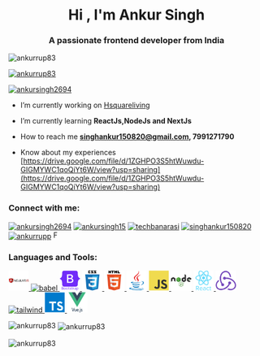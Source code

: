 <h1 align="center">Hi , I'm Ankur Singh</h1>
<h3 align="center">A passionate frontend developer from India</h3>

<p align="left"> <img src="https://komarev.com/ghpvc/?username=ankurrup83&label=Profile%20views&color=0e75b6&style=flat" alt="ankurrup83" /> </p>

<p align="left"> <a href="https://github.com/ryo-ma/github-profile-trophy"><img src="https://github-profile-trophy.vercel.app/?username=ankurrup83" alt="ankurrup83" /></a> </p>

<p align="left"> <a href="https://twitter.com/ankursingh2694" target="blank"><img src="https://img.shields.io/twitter/follow/ankursingh2694?logo=twitter&style=for-the-badge" alt="ankursingh2694" /></a> </p>

- I’m currently working on [Hsquareliving](https://www.hsquareliving.com/)

- I’m currently learning **ReactJs,NodeJs and NextJs**

- How to reach me **singhankur150820@gmail.com, 7991271790**

- Know about my experiences [https://drive.google.com/file/d/1ZGHPO3S5htWuwdu-GIGMYWC1qoQiYt6W/view?usp=sharing](https://drive.google.com/file/d/1ZGHPO3S5htWuwdu-GIGMYWC1qoQiYt6W/view?usp=sharing)

<h3 align="left">Connect with me:</h3>
<p align="left">
<a href="https://twitter.com/ankursingh2694" target="blank"><img align="center" src="https://raw.githubusercontent.com/rahuldkjain/github-profile-readme-generator/master/src/images/icons/Social/twitter.svg" alt="ankursingh2694" height="30" width="40" /></a>
<a href="https://linkedin.com/in/ankursingh15" target="blank"><img align="center" src="https://raw.githubusercontent.com/rahuldkjain/github-profile-readme-generator/master/src/images/icons/Social/linked-in-alt.svg" alt="ankursingh15" height="30" width="40" /></a>
<a href="https://www.youtube.com/@TechBanarasii" target="blank"><img align="center" src="https://raw.githubusercontent.com/rahuldkjain/github-profile-readme-generator/master/src/images/icons/Social/youtube.svg" alt="techbanarasi" height="30" width="40" /></a>
<a href="https://www.hackerrank.com/singhankur150820" target="blank"><img align="center" src="https://raw.githubusercontent.com/rahuldkjain/github-profile-readme-generator/master/src/images/icons/Social/hackerrank.svg" alt="singhankur150820" height="30" width="40" /></a>
<a href="https://www.leetcode.com/ankurrupp" target="blank"><img align="center" src="https://raw.githubusercontent.com/rahuldkjain/github-profile-readme-generator/master/src/images/icons/Social/leet-code.svg" alt="ankurrupp" height="30" width="40" /></a>
F</p>

<h3 align="left">Languages and Tools:</h3>
<p align="left"> <a href="https://angular.io" target="_blank" rel="noreferrer"> <img src="https://raw.githubusercontent.com/devicons/devicon/master/icons/angularjs/angularjs-original-wordmark.svg" alt="angularjs" width="40" height="40"/> </a> <a href="https://babeljs.io/" target="_blank" rel="noreferrer"> <img src="https://www.vectorlogo.zone/logos/babeljs/babeljs-icon.svg" alt="babel" width="40" height="40"/> </a> <a href="https://getbootstrap.com" target="_blank" rel="noreferrer"> <img src="https://raw.githubusercontent.com/devicons/devicon/master/icons/bootstrap/bootstrap-plain-wordmark.svg" alt="bootstrap" width="40" height="40"/> </a> <a href="https://www.w3schools.com/css/" target="_blank" rel="noreferrer"> <img src="https://raw.githubusercontent.com/devicons/devicon/master/icons/css3/css3-original-wordmark.svg" alt="css3" width="40" height="40"/> </a> <a href="https://www.w3.org/html/" target="_blank" rel="noreferrer"> <img src="https://raw.githubusercontent.com/devicons/devicon/master/icons/html5/html5-original-wordmark.svg" alt="html5" width="40" height="40"/> </a> <a href="https://www.java.com" target="_blank" rel="noreferrer"> <img src="https://raw.githubusercontent.com/devicons/devicon/master/icons/java/java-original.svg" alt="java" width="40" height="40"/> </a> <a href="https://developer.mozilla.org/en-US/docs/Web/JavaScript" target="_blank" rel="noreferrer"> <img src="https://raw.githubusercontent.com/devicons/devicon/master/icons/javascript/javascript-original.svg" alt="javascript" width="40" height="40"/> </a> <a href="https://nodejs.org" target="_blank" rel="noreferrer"> <img src="https://raw.githubusercontent.com/devicons/devicon/master/icons/nodejs/nodejs-original-wordmark.svg" alt="nodejs" width="40" height="40"/> </a> <a href="https://reactjs.org/" target="_blank" rel="noreferrer"> <img src="https://raw.githubusercontent.com/devicons/devicon/master/icons/react/react-original-wordmark.svg" alt="react" width="40" height="40"/> </a> <a href="https://redux.js.org" target="_blank" rel="noreferrer"> <img src="https://raw.githubusercontent.com/devicons/devicon/master/icons/redux/redux-original.svg" alt="redux" width="40" height="40"/> </a> <a href="https://tailwindcss.com/" target="_blank" rel="noreferrer"> <img src="https://www.vectorlogo.zone/logos/tailwindcss/tailwindcss-icon.svg" alt="tailwind" width="40" height="40"/> </a> <a href="https://www.typescriptlang.org/" target="_blank" rel="noreferrer"> <img src="https://raw.githubusercontent.com/devicons/devicon/master/icons/typescript/typescript-original.svg" alt="typescript" width="40" height="40"/> </a> <a href="https://vuejs.org/" target="_blank" rel="noreferrer"> <img src="https://raw.githubusercontent.com/devicons/devicon/master/icons/vuejs/vuejs-original-wordmark.svg" alt="vuejs" width="40" height="40"/> </a> </p>

<p><img align="left" src="https://github-readme-stats.vercel.app/api/top-langs?username=ankurrup83&show_icons=true&locale=en&layout=compact" alt="ankurrup83" /></p>

<p>&nbsp;<img align="center" src="https://github-readme-stats.vercel.app/api?username=ankurrup83&show_icons=true&locale=en" alt="ankurrup83" /></p>

<p><img align="center" src="https://github-readme-streak-stats.herokuapp.com/?user=ankurrup83&" alt="ankurrup83" /></p>
